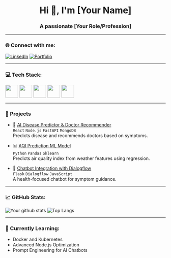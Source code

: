 <h1 align="center">Hi 👋, I'm [Your Name]</h1>
<h3 align="center">A passionate [Your Role/Profession]</h3>

---

### 🌐 Connect with me:
[![LinkedIn](https://img.shields.io/badge/-LinkedIn-0A66C2?style=flat&logo=linkedin&logoColor=white)](https://linkedin.com/in/yourprofile)
[![Portfolio](https://img.shields.io/badge/-Portfolio-black?style=flat&logo=firefox&logoColor=white)](https://yourportfolio.com)

---

### 💻 Tech Stack:
<p align="left">
  <img src="https://cdn.jsdelivr.net/gh/devicons/devicon/icons/javascript/javascript-original.svg" width="40" />
  <img src="https://cdn.jsdelivr.net/gh/devicons/devicon/icons/react/react-original.svg" width="40" />
  <img src="https://cdn.jsdelivr.net/gh/devicons/devicon/icons/nodejs/nodejs-original.svg" width="40" />
  <img src="https://cdn.jsdelivr.net/gh/devicons/devicon/icons/python/python-original.svg" width="40" />
  <img src="https://cdn.jsdelivr.net/gh/devicons/devicon/icons/mongodb/mongodb-original.svg" width="40" />
  <!-- Add more icons as needed -->
</p>

---

### 🚀 Projects
- 🔬 [AI Disease Predictor & Doctor Recommender](https://github.com/your-username/project1)  
  `React` `Node.js` `FastAPI` `MongoDB`  
  Predicts disease and recommends doctors based on symptoms.

- 📊 [AQI Prediction ML Model](https://github.com/your-username/project2)  
  `Python` `Pandas` `Sklearn`  
  Predicts air quality index from weather features using regression.

- 💬 [Chatbot Integration with Dialogflow](https://github.com/your-username/project3)  
  `Flask` `Dialogflow` `JavaScript`  
  A health-focused chatbot for symptom guidance.

---

### 📈 GitHub Stats:
![Your github stats](https://github-readme-stats.vercel.app/api?username=your-username&show_icons=true&theme=radical)
![Top Langs](https://github-readme-stats.vercel.app/api/top-langs/?username=your-username&layout=compact&theme=radical)

---

### 🧠 Currently Learning:
- Docker and Kubernetes
- Advanced Node.js Optimization
- Prompt Engineering for AI Chatbots

